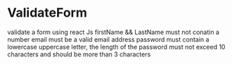 # ValidateForm
validate a form using react Js
firstName && LastName must not conatin a number
email must be a valid email address
password must contain a lowercase uppercase letter, the length of the password must not exceed 10 characters and should be more than 3 characters
